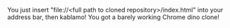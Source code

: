 You just insert "file://\<full path to cloned repository\>/index.html" into your address bar, then kablamo! You got a barely working Chrome dino clone!
